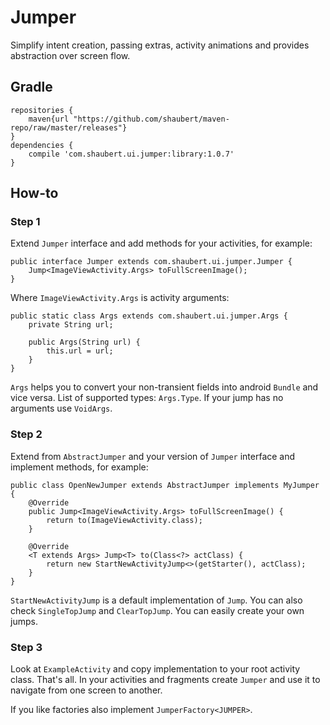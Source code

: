 # Jumper

Simplify intent creation, passing extras, activity animations and provides abstraction over screen flow.

## Gradle
    
    repositories {
        maven{url "https://github.com/shaubert/maven-repo/raw/master/releases"}
    }
    dependencies {
        compile 'com.shaubert.ui.jumper:library:1.0.7'
    }

## How-to

### Step 1

Extend `Jumper` interface and add methods for your activities, for example:
    
    public interface Jumper extends com.shaubert.ui.jumper.Jumper {
        Jump<ImageViewActivity.Args> toFullScreenImage();
    }
    
Where `ImageViewActivity.Args` is activity arguments:
    
    public static class Args extends com.shaubert.ui.jumper.Args {
        private String url;

        public Args(String url) {
            this.url = url;
        }
    }
    
`Args` helps you to convert your non-transient fields into android `Bundle` and vice versa. List of supported types: `Args.Type`. If your jump has no arguments use `VoidArgs`.

### Step 2

Extend from `AbstractJumper` and your version of `Jumper` interface and implement methods, for example:

    public class OpenNewJumper extends AbstractJumper implements MyJumper {
        @Override
        public Jump<ImageViewActivity.Args> toFullScreenImage() {
            return to(ImageViewActivity.class);
        }

        @Override
        <T extends Args> Jump<T> to(Class<?> actClass) {
            return new StartNewActivityJump<>(getStarter(), actClass);
        }
    }
    
`StartNewActivityJump` is a default implementation of `Jump`. You can also check `SingleTopJump` and `ClearTopJump`. You can easily create your own jumps.

### Step 3

Look at `ExampleActivity` and copy implementation to your root activity class. That's all. In your activities and fragments create `Jumper` and use it to navigate from one screen to another.

If you like factories also implement `JumperFactory<JUMPER>`.